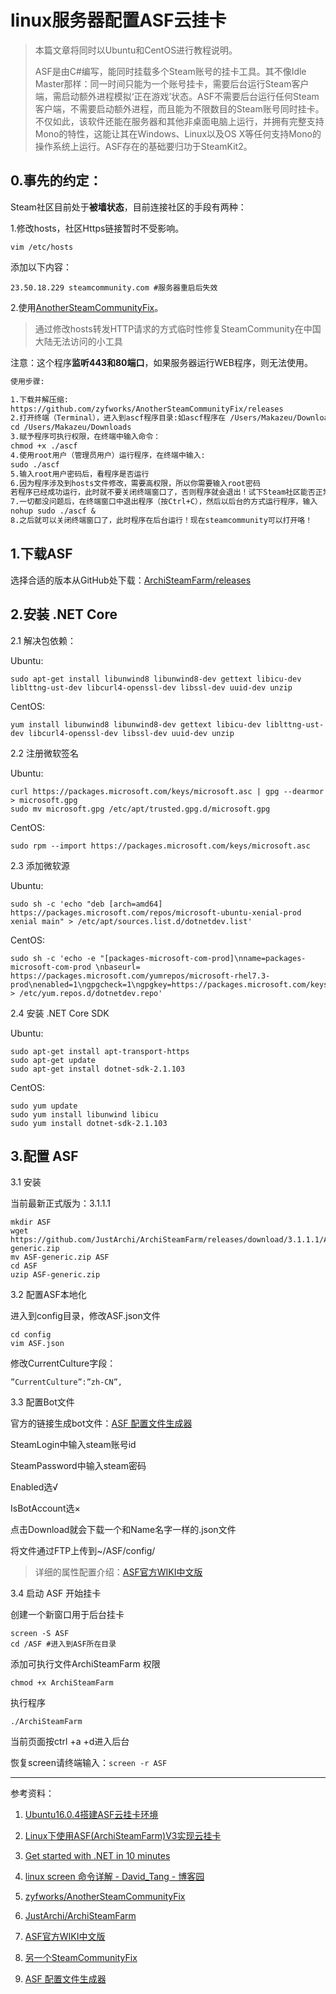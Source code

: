 # linux服务器配置ASF云挂卡

>本篇文章将同时以Ubuntu和CentOS进行教程说明。
>
> ASF是由C#编写，能同时挂载多个Steam账号的挂卡工具。其不像Idle Master那样：同一时间只能为一个账号挂卡，需要后台运行Steam客户端，需启动额外进程模拟‘正在游戏’状态。ASF不需要后台运行任何Steam客户端，不需要启动额外进程，而且能为不限数目的Steam账号同时挂卡。不仅如此，该软件还能在服务器和其他非桌面电脑上运行，并拥有完整支持Mono的特性，这能让其在Windows、Linux以及OS X等任何支持Mono的操作系统上运行。ASF存在的基础要归功于SteamKit2。

## 0.事先的约定：

Steam社区目前处于**被墙状态**，目前连接社区的手段有两种：

1.修改hosts，社区Https链接暂时不受影响。

```ssh
vim /etc/hosts
```

添加以下内容：

```vim
23.50.18.229 steamcommunity.com #服务器重启后失效
```

2.使用[AnotherSteamCommunityFix](https://github.com/zyfworks/AnotherSteamCommunityFix)。

>通过修改hosts转发HTTP请求的方式临时性修复SteamCommunity在中国大陆无法访问的小工具

注意：这个程序**监听443和80端口**，如果服务器运行WEB程序，则无法使用。

```txt
使用步骤:

1.下载并解压缩:
https://github.com/zyfworks/AnotherSteamCommunityFix/releases
2.打开终端（Terminal），进入到ascf程序目录:如ascf程序在 /Users/Makazeu/Downloads/文件夹中，那么在终端中输入:
cd /Users/Makazeu/Downloads
3.赋予程序可执行权限，在终端中输入命令：
chmod +x ./ascf
4.使用root用户（管理员用户）运行程序，在终端中输入:
sudo ./ascf
5.输入root用户密码后，看程序是否运行
6.因为程序涉及到hosts文件修改，需要高权限，所以你需要输入root密码
若程序已经成功运行，此时就不要关闭终端窗口了，否则程序就会退出！试下Steam社区能否正常打开。
7.一切都没问题后，在终端窗口中退出程序（按Ctrl+C），然后以后台的方式运行程序，输入
nohup sudo ./ascf &
8.之后就可以关闭终端窗口了，此时程序在后台运行！现在steamcommunity可以打开咯！
```

## 1.下载ASF

选择合适的版本从GitHub处下载：[ArchiSteamFarm/releases](https://github.com/JustArchi/ArchiSteamFarm/releases)

## 2.安装 .NET Core

2.1 解决包依赖：

Ubuntu:

```shell
sudo apt-get install libunwind8 libunwind8-dev gettext libicu-dev liblttng-ust-dev libcurl4-openssl-dev libssl-dev uuid-dev unzip
```

CentOS:

```shell
yum install libunwind8 libunwind8-dev gettext libicu-dev liblttng-ust-dev libcurl4-openssl-dev libssl-dev uuid-dev unzip
```

2.2 注册微软签名

Ubuntu:

```shell
curl https://packages.microsoft.com/keys/microsoft.asc | gpg --dearmor > microsoft.gpg
sudo mv microsoft.gpg /etc/apt/trusted.gpg.d/microsoft.gpg
```

CentOS:

```shell
sudo rpm --import https://packages.microsoft.com/keys/microsoft.asc
```

2.3 添加微软源

Ubuntu:

```shell
sudo sh -c 'echo "deb [arch=amd64] https://packages.microsoft.com/repos/microsoft-ubuntu-xenial-prod xenial main" > /etc/apt/sources.list.d/dotnetdev.list'
```

CentOS:

```shell
sudo sh -c 'echo -e "[packages-microsoft-com-prod]\nname=packages-microsoft-com-prod \nbaseurl= https://packages.microsoft.com/yumrepos/microsoft-rhel7.3-prod\nenabled=1\ngpgcheck=1\ngpgkey=https://packages.microsoft.com/keys/microsoft.asc" > /etc/yum.repos.d/dotnetdev.repo'
```

2.4 安装 .NET Core SDK

Ubuntu:

```shell
sudo apt-get install apt-transport-https
sudo apt-get update
sudo apt-get install dotnet-sdk-2.1.103
```

CentOS:

```shell
sudo yum update
sudo yum install libunwind libicu
sudo yum install dotnet-sdk-2.1.103
```

## 3.配置 ASF

3.1 安装

当前最新正式版为：3.1.1.1

```shell
mkdir ASF
wget https://github.com/JustArchi/ArchiSteamFarm/releases/download/3.1.1.1/ASF-generic.zip
mv ASF-generic.zip ASF
cd ASF
uzip ASF-generic.zip
```

3.2 配置ASF本地化

进入到config目录，修改ASF.json文件

```shell
cd config
vim ASF.json
```

修改CurrentCulture字段：

```vim
”CurrentCulture”:”zh-CN”,
```

3.3 配置Bot文件

官方的链接生成bot文件：[ASF 配置文件生成器](https://justarchi.github.io/ArchiSteamFarm/#/bot)

SteamLogin中输入steam账号id

SteamPassword中输入steam密码

Enabled选√

IsBotAccount选×

点击Download就会下载一个和Name名字一样的.json文件

将文件通过FTP上传到~/ASF/config/

> 详细的属性配置介绍：[ASF官方WIKI中文版](https://steamcn.com/t187703-1-1)

3.4 启动 ASF 开始挂卡

创建一个新窗口用于后台挂卡

```shell
screen -S ASF
cd /ASF #进入到ASF所在目录
```

添加可执行文件ArchiSteamFarm 权限

```shell
chmod +x ArchiSteamFarm
```

执行程序

```shell
./ArchiSteamFarm
```

当前页面按ctrl +a +d进入后台

恢复screen请终端输入：`screen -r ASF`

---

参考资料：

1. [Ubuntu16.0.4搭建ASF云挂卡环境](https://www.jianshu.com/p/13beaf40fa0a)

1. [Linux下使用ASF(ArchiSteamFarm)V3实现云挂卡](http://itdream.me/2017/10/366)

1. [Get started with .NET in 10 minutes](https://www.microsoft.com/net/learn/get-started/linux/centos)

1. [linux screen 命令详解 - David_Tang - 博客园](https://www.cnblogs.com/mchina/archive/2013/01/30/2880680.html)

1. [zyfworks/AnotherSteamCommunityFix](https://github.com/zyfworks/AnotherSteamCommunityFix)

1. [JustArchi/ArchiSteamFarm](https://github.com/JustArchi/ArchiSteamFarm)

1. [ASF官方WIKI中文版](https://steamcn.com/t187703-1-1)

1. [另一个SteamCommunityFix](https://steamcn.com/t339641-1-1)

1. [ASF 配置文件生成器](https://justarchi.github.io/ArchiSteamFarm/#/bot)